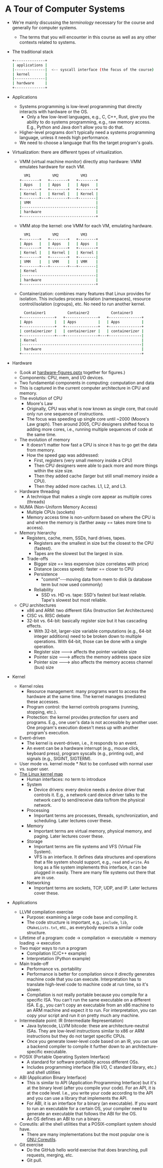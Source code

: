# A Tour of Computer Systems

* We're mainly discussing the *terminology* necessary for the course and generally
  for computer systems.
    * The terms that you will encounter in this course as well as any other contexts related to
      systems.
* The traditional stack

  ```bash
  +--------------+
  | applications |
  |--------------|  <-- syscall interface (the focus of the course)
  | kernel       |
  |--------------|
  | hardware     |
  +--------------+
  ```

* Applications
    * Systems programming is low-level programming that directly interacts with hardware or the OS.
        * Only a few low-level languages, e.g., C, C++, Rust, give you the ability to do systems
          programming, e.g., raw memory access. E.g., Python and Java don't allow you to do that.
    * Higher-level programs don't typically need a systems programming language, unless it needs
      high performance.
    * We need to choose a language that fits the target program's goals.
* Virtualization: there are different types of virtualization.
    * VMM (virtual machine monitor) directly atop hardware: VMM emulates hardware for each VM.

      ```bash
        VM1          VM2          VM3
      +--------+   +--------+   +--------+
      | Apps   |   | Apps   |   | Apps   |
      +--------+   +--------+   +--------+
      | Kernel |   | Kernel |   | Kernel |
      +--------+---+--------+---+--------|
      | VMM                              |
      |----------------------------------|
      | hardware                         |
      +----------------------------------+
      ```

    * VMM atop the kernel: one VMM for each VM, emulating hardware.

      ```bash
        VM1          VM2          VM3
      +--------+   +--------+   +--------+
      | Apps   |   | Apps   |   | Apps   |
      +--------+   +--------+   +--------+
      | Kernel |   | Kernel |   | Kernel |
      +--------+   +--------+   +--------|
      | VMM    |   | VMM    |   | VMM    |
      +--------+---+--------+---+--------|
      | Kernel                           |
      |----------------------------------|
      | hardware                         |
      +----------------------------------+
      ```

    * Containerization: combines many features that Linux provides for isolation. This includes
      process isolation (namespaces), resource control/isolation (cgroups), etc. No need to run
      another kernel.

      ```bash
        Container1          Container2          Container3
      +---------------+   +---------------+   +---------------+
      | Apps          |   | Apps          |   | Apps          |
      +---------------+   +---------------+   +---------------+
      | containerizer |   | containerizer |   | containerizer |
      +---------------+---+---------------+---+---------------|
      | Kernel                                                |
      |-------------------------------------------------------|
      | hardware                                              |
      +-------------------------------------------------------+
      ```

* Hardware
    * (Look at [hardware-figures.pptx](hardware-figures.pptx) together for figures.)
    * Components: CPU, mem, and I/O devices.
    * Two fundamental components in computing: computation and data
    * This is captured in the current computer architecture in CPU and memory.
    * The evolution of CPU
        * Moore's Law
        * Originally, CPU was what is now known as single core, that could only run one sequence of
          instructions.
        * The focus was speeding up single core until ~2000 (Moore's Law
          graph). Then around 2005, CPU designers shifted focus to adding more cores, i.e., running
          multiple sequences of code at the same time.
    * The evolution of memory
        * It doesn't matter how fast a CPU is since it has to go get the data from memory.
        * How the speed gap was addressed:
            * First, registers (very small memory inside a CPU)
            * Then CPU designers were able to pack more and more things within the size size.
            * Then they added cache (larger but still small memory inside a CPU).
            * Then they added more caches. L1, L2, and L3.
    * Hardware threading
        * A technique that makes a single core appear as multiple cores (threads)
    * NUMA (Non-Uniform Memory Access)
        * Multiple CPUs (sockets)
        * Memory access time is non-uniform based on where the CPU is and where the memory is
          (farther away == takes more time to access).
    * Memory hierarchy
        * Registers, cache, mem, SSDs, hard drives, tapes.
            * Registers are the smallest in size but the closest to the CPU (fastest).
            * Tapes are the slowest but the largest in size.
        * Trade-offs
            * Bigger size == less expensive (size correlates with price)
            * Distance (access speed): faster == closer to CPU
            * Persistence
                * "commit"---moving data from mem to disk (a database term but now used commonly)
            * Reliability
                * SSD vs. HD vs. tape: SSD's fastest but least reliable. Tape's slowest but most
                  reliable.
    * CPU architectures
        * x86 and ARM: two different ISAs (Instruction Set Architectures)
        * CISC vs. RISC debate
        * 32-bit vs. 64-bit: basically register size but it has cascading effects.
            * With 32-bit, larger-size variable computations (e.g., 64-bit integer additions) need
              to be broken down to multiple operations. With 64-bit, those can be done with a single
              operation.
            * Register size ---> affects the pointer variable size
            * Pointer size ---> affects the memory address space size
            * Pointer size ---> also affects the memory access channel (bus) size
* Kernel
    * Kernel roles
        * Resource management: many programs want to access the hardware at the same time. The
          kernel manages (mediates) these accesses.
        * Program control: the kernel controls programs (running, stopping, etc.).
        * Protection: the kernel provides protection for users and programs. E.g., one user's data
          is not accessible by another user. One program's execution doesn't mess up with another
          program's execution.
    * Event-driven
        * The kernel is event-driven, i.e., it responds to an event.
        * An event can be a hardware interrupt (e.g., mouse click, keyboard press), program
          syscalls (e.g., printing out), and signals (e.g., SIGINT, SIGTERM).
    * User mode vs. kernel mode
            * Not to be confused with normal user vs. super user.
    * [The Linux kernel map](https://makelinux.github.io/kernel/map/)
        * Human interfaces: no term to introduce
        * System
            * Device drivers: every device needs a device driver that controls it. E.g., a network
              card device driver talks to the network card to send/receive data to/from the physical
              network.
        * Processing
            * Important terms are processes, threads, synchronization, and scheduling. Later
              lectures cover these.
        * Memory
            * Important terms are virtual memory, physical memory, and paging. Later lectures cover
              these.
        * Storage
            * Important terms are file systems and VFS (Virtual File System).
            * VFS is an interface. It defines data structures and operations that a file system
              should support, e.g., `read` and `write`. As long as a file system implements this
              interface, it can be plugged in easily. There are many file systems out there that are
              in use.
        * Networking
            * Important terms are sockets, TCP, UDP, and IP. Later lectures cover these.
* Applications
    * LLVM compilation exercise
        * Purpose: examining a large code base and compiling it.
        * The code structure is important, e.g., `include`, `lib`, `CMakeLists.txt`, etc., as
          everybody expects a similar code structure.
    * Lifetime of a program: code -> compilation -> executable -> memory loading -> execution
    * Two major ways to run a program
        * Compilation (C/C++ example)
        * Interpretation (Python example)
    * Main trade-off
        * Performance vs. portability
        * Performance is better for compilation since it directly generates machine code that you
          can execute. Interpretation has to translate high-level code to machine code at run time,
          so it's slower.
        * Compilation is not really portable because you compile for a specific ISA. You can't run
          the same executable on a different ISA. E.g., you can't copy an executable from an x86
          machine to an ARM machine and expect it to run. For interpretation, you can copy your
          script and run it on pretty much any machine.
    * Intermediate point: IR (Intermediate Representation)
        * Java bytecode, LLVM bitcode: these are architecture-neutral ISAs. They are low-level
          instructions similar to x86 or ARM instructions but they do not target specific CPUs.
        * Once you generate lower-level code based on an IR, you can use a backend compiler
          to compile it further down to an architecture-specific executable.
    * POSIX (Portable Operating System Interface)
        * A standard for software portability across different OSs.
        * Includes programming interface (file I/O, C standard library, etc.) and shell utilities
    * ABI (Application Binary Interface)
        * This is similar to API (Application Programming Interface) but it's at the binary level
          (after you compile your code). For an API, it is at the code level. I.e., you write your
          code according to the API and you can use a library that implements the API.
        * For ABI, it is an interface for a binary (an executable). If you want to run an executable
          for a certain OS, your compiler need to generate an executable that follows the ABI for
          the OS.
        * An OS defines an ABI to run a binary.
    * Coreutils: all the shell utilities that a POSIX-compliant system should have.
        * There are many implementations but the most popular one is [GNU
          Coreutils](https://www.gnu.org/software/coreutils).
    * Git exercise
        * Do the GitHub hello world exercise that does branching, pull requests, merging, etc.
        * Git pull.
